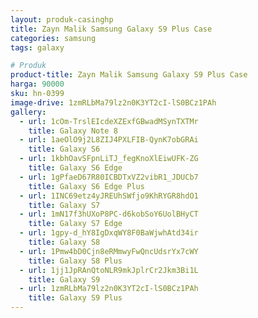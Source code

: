 ```yaml
---
layout: produk-casinghp
title: Zayn Malik Samsung Galaxy S9 Plus Case
categories: samsung
tags: galaxy

# Produk
product-title: Zayn Malik Samsung Galaxy S9 Plus Case
harga: 90000
sku: hn-0399
image-drive: 1zmRLbMa79lz2n0K3YT2cI-lS0BCz1PAh
gallery:
  - url: 1cOm-TrslEIcdeXZExfGBwadMSynTXTMr
    title: Galaxy Note 8
  - url: 1aeOlO9j2L8ZIJ4PXLFIB-QynK7obGRAi
    title: Galaxy S6
  - url: 1kbhOavSFpnLiTJ_fegKnoXlEiwUFK-ZG
    title: Galaxy S6 Edge
  - url: 1gPfaeD67R80ICBDTxVZ2vibR1_JDUCb7
    title: Galaxy S6 Edge Plus
  - url: 1INC69etz4yJREUhSWfjo9KhRYGR8hdO1
    title: Galaxy S7
  - url: 1mN17f3hUXoP8PC-d6kobSoY6UolBHyCT
    title: Galaxy S7 Edge
  - url: 1gpy-d_hY8IgDxqWY8F0BaWjwhAtd34ir
    title: Galaxy S8
  - url: 1Pmw4bD0Cjn8eRMmwyFwQncUdsrYx7cWY
    title: Galaxy S8 Plus
  - url: 1jj1JpRAnQtoNLR9mkJplrCr2Jkm3Bi1L
    title: Galaxy S9
  - url: 1zmRLbMa79lz2n0K3YT2cI-lS0BCz1PAh
    title: Galaxy S9 Plus
---
```

